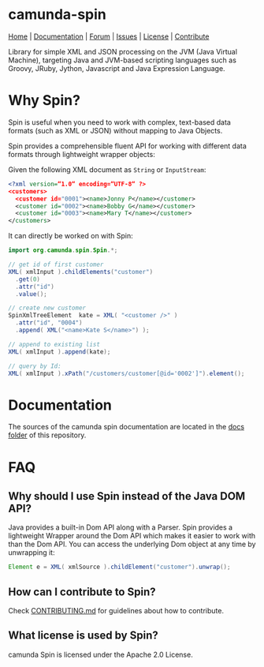 camunda-spin
============

<p>
  <a href="http://camunda.org/">Home</a> |
  <a href="docs/index.md">Documentation</a> |
  <a href="http://camunda.org/community/forum.html">Forum</a> |
  <a href="https://app.camunda.com/jira/browse/CAM">Issues</a> |
  <a href="LICENSE">License</a> |
  <a href="CONTRIBUTING.md">Contribute</a>
</p>

Library for simple XML and JSON processing on the JVM (Java Virtual Machine), targeting Java and
JVM-based scripting languages such as Groovy, JRuby, Jython, Javascript and Java Expression
Language.

# Why Spin?

Spin is useful when you need to work with complex, text-based data formats (such as XML or JSON)
without mapping to Java Objects.

Spin provides a comprehensible fluent API for working with different data formats through 
lightweight wrapper objects:

Given the following XML document as `String` or `InputStream`:

```xml
<?xml version=“1.0“ encoding=“UTF-8“ ?>
<customers>
  <customer id="0001"><name>Jonny P</name></customer>
  <customer id="0002"><name>Bobby G</name></customer>
  <customer id="0003"><name>Mary T</name></customer>
</customers>
```

It can directly be worked on with Spin:

```java
import org.camunda.spin.Spin.*;

// get id of first customer
XML( xmlInput ).childElements("customer")
  .get(0)
  .attr("id")
  .value();

// create new customer
SpinXmlTreeElement  kate = XML( "<customer />" )
  .attr("id", "0004")
  .append( XML("<name>Kate S</name>") );

// append to existing list
XML( xmlInput ).append(kate);

// query by Id:
XML( xmlInput ).xPath("/customers/customer[@id='0002']").element();
```



# Documentation

The sources of the camunda spin documentation are located in the [docs folder](docs/index.md) 
of this repository.

# FAQ

## Why should I use Spin instead of the Java DOM API?

Java provides a built-in Dom API along with a Parser. Spin provides a lightweight Wrapper around 
the Dom API which makes it easier to work with than the Dom API. You can access the underlying Dom object 
at any time by unwrapping it: 

```java
Element e = XML( xmlSource ).childElement("customer").unwrap();
```

## How can I contribute to Spin?

Check [CONTRIBUTING.md](CONTRIBUTING.md) for guidelines about how to contribute.

## What license is used by Spin?

camunda Spin is licensed under the Apache 2.0 License.
